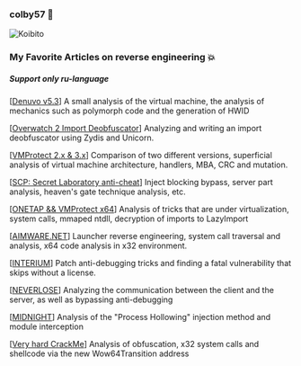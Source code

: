 ### colby57 👻

![Koibito](https://koibito.qweme.dev/@colby57?scale=2&theme=chainsaw-man&length=6)

### My Favorite Articles on reverse engineering 💥

##### Support only ru-language

[[Denuvo v5.3](https://yougame.biz/threads/309741/)] A small analysis of the virtual machine, the analysis of mechanics such as polymorph code and the generation of HWID

[[Overwatch 2 Import Deobfuscator](https://yougame.biz/threads/300963/)] Analyzing and writing an import deobfuscator using Zydis and Unicorn.

[[VMProtect 2.x & 3.x](https://yougame.biz/threads/277698/)] Comparison of two different versions, superficial analysis of virtual machine architecture, handlers, MBA, CRC and mutation.

[[SCP: Secret Laboratory anti-cheat](https://yougame.biz/threads/263492/)] Inject blocking bypass, server part analysis, heaven's gate technique analysis, etc.

[[ONETAP && VMProtect x64](https://yougame.biz/threads/247961/)] Analysis of tricks that are under virtualization, system calls, mmaped ntdll, decryption of imports to LazyImport

[[AIMWARE.NET](https://yougame.biz/threads/238361/)] Launcher reverse engineering, system call traversal and analysis, x64 code analysis in x32 environment.

[[INTERIUM](https://yougame.biz/threads/237575/)] Patch anti-debugging tricks and finding a fatal vulnerability that skips without a license.

[[NEVERLOSE](https://yougame.biz/threads/237592/)] Analyzing the communication between the client and the server, as well as bypassing anti-debugging

[[MIDNIGHT](https://yougame.biz/threads/237595/)] Analysis of the "Process Hollowing" injection method and module interception 

[[Very hard CrackMe](https://yougame.biz/threads/231663/)] Analysis of obfuscation, x32 system calls and shellcode via the new Wow64Transition address

